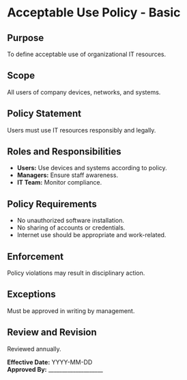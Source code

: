 # Acceptable Use Policy - Basic

## Purpose
To define acceptable use of organizational IT resources.

## Scope
All users of company devices, networks, and systems.

## Policy Statement
Users must use IT resources responsibly and legally.

## Roles and Responsibilities
- **Users:** Use devices and systems according to policy.  
- **Managers:** Ensure staff awareness.  
- **IT Team:** Monitor compliance.

## Policy Requirements
- No unauthorized software installation.  
- No sharing of accounts or credentials.  
- Internet use should be appropriate and work-related.

## Enforcement
Policy violations may result in disciplinary action.

## Exceptions
Must be approved in writing by management.

## Review and Revision
Reviewed annually.

**Effective Date:** YYYY-MM-DD  
**Approved By:** ____________________
